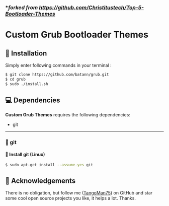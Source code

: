 ### **forked from https://github.com/Christitustech/Top-5-Bootloader-Themes*


Custom Grub Bootloader Themes
======================================

🚀 Installation
---------------

Simply enter following commands in your terminal :

```bash
$ git clone https://github.com/batann/grub.git
$ cd grub
$ sudo ./install.sh
```

💻 Dependencies
---------------

**Custom Grub Themes** requires the following dependencies:

- git

---

### 🔖 git

#### 🐧 Install git (Linux)

```bash
$ sudo apt-get install --assume-yes git
```


🙏 Acknowledgements
-------------------

There is no obligation, but follow me ([TangoMan75](https://github.com/TangoMan75)) on GitHub and star some cool open source projects you like, it helps a lot. Thanks.
